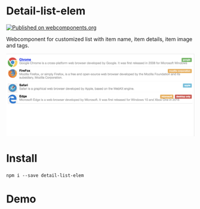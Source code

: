 # Detail-list-elem
[![Published on webcomponents.org](https://img.shields.io/badge/webcomponents.org-published-blue.svg?style=flat-square)](https://www.webcomponents.org/element/owner/my-element)

Webcomponent for customized list with item name, item details, item image and tags.

![screenshot](https://github.com/RameezAijaz/detail-list-elem/blob/master/screenshots/screenshot.png?raw=true "screenshot")

# Install
`npm i --save detail-list-elem`

# Demo
<!---
```
<custom-element-demo>
<template>
<base href="https://raw-dot-custom-elements.appspot.com/PolymerElements/paper-progress/v1.0.11/paper-progress/">
<script src="https://cdn.jsdelivr.net/npm/webcomponents-lite@0.6.0/webcomponents-lite.min.js"></script>
<link rel="import" href="paper-progress.html">
<style is="custom-style">
  paper-progress {
    display: block;
    width: 100%;
    margin: 20px 0;
  }
</style>
<paper-progress indeterminate></paper-progress>
</template>
</custom-element-demo>
```
-->
